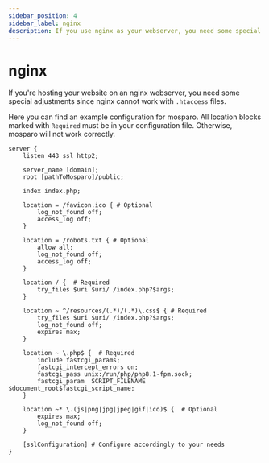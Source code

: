 ```yaml
---
sidebar_position: 4
sidebar_label: nginx
description: If you use nginx as your webserver, you need some special adjustments.
---
```


# nginx

If you're hosting your website on an nginx webserver, you need some special adjustments since nginx cannot work with `.htaccess` files.

Here you can find an example configuration for mosparo. All location blocks marked with `Required` must be in your configuration file. Otherwise, mosparo will not work correctly.

```editorconfig
server {
    listen 443 ssl http2;
                        
    server_name [domain];
    root [pathToMosparo]/public;

    index index.php;

    location = /favicon.ico { # Optional
        log_not_found off;
        access_log off;
    }

    location = /robots.txt { # Optional
        allow all;
        log_not_found off;
        access_log off;
    }

    location / {  # Required
        try_files $uri $uri/ /index.php?$args;
    }

    location ~ ^/resources/(.*)/(.*)\.css$ { # Required
        try_files $uri $uri/ /index.php?$args;
        log_not_found off;
        expires max;
    }

    location ~ \.php$ {  # Required
        include fastcgi_params;
        fastcgi_intercept_errors on;
        fastcgi_pass unix:/run/php/php8.1-fpm.sock;
        fastcgi_param  SCRIPT_FILENAME $document_root$fastcgi_script_name;
    }

    location ~* \.(js|png|jpg|jpeg|gif|ico)$ {  # Optional
        expires max;
        log_not_found off;
    }

    [sslConfiguration] # Configure accordingly to your needs
}
```